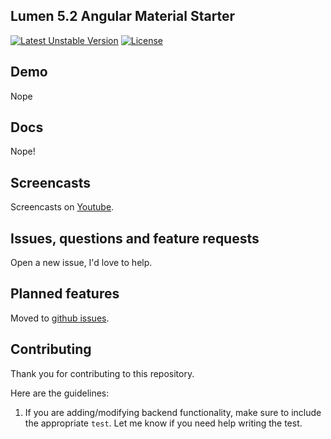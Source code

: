 ## Lumen 5.2 Angular Material Starter

[![Latest Unstable Version](https://poser.pugx.org/jadjoubran/laravel5-angular-material-starter/v/unstable)](https://packagist.org/packages/naerymdan/lumen5-angular-material-starter#dev-master)
[![License](https://poser.pugx.org/jadjoubran/laravel5-angular-material-starter/license)](https://packagist.org/packages/naerymdan/lumen5-angular-material-starter#dev-master)


## Demo

Nope

## Docs

Nope!

## Screencasts

Screencasts on [Youtube](https://www.youtube.com/channel/UCTiRXlOapSWfu02rtOdaGvA).


## Issues, questions and feature requests
Open a new issue, I'd love to help.


## Planned features

Moved to [github issues](https://github.com/naerymdan/lumen5-angular-material-starter/issues/). 


## Contributing

Thank you for contributing to this repository.

Here are the guidelines:

1. If you are adding/modifying backend functionality, make sure to include the appropriate `test`. Let me know if you need help writing the test.
    

